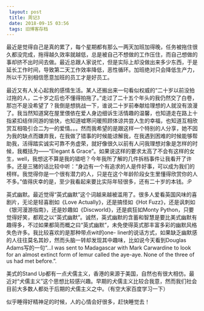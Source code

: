 ```yaml
---
 layout: post
 title: 周记3
 date: 2018-09-15 03:56
 tags: 旧博客存档
---
```

最近是觉得自己是真的累了，每个星期都有那么一两天加班加得晚，任务被拖住很久都没完成，拖得越久效率就越低，总是被自己不想做的工作压住，而自己想做的事却挤不出时间去做。最近总跟人家说忙，但是实际上却没做出来多少东西，于是延长工作时间，导致第二天工作效率降低，恶性循环。加班绝对只会降低生产力，所以千万别相信愿意加班的员工才是好员工。

最近又有人关心起我的感情生活。某人还搬出来一句看似权威的“二十岁以前没拍过拖的人，二十岁之后也不懂得拍拖了。”走过了二十五个年头的我仍然交了白卷，那岂不是没希望了？我倒是想挑战一下，谁说二十岁前奉献给理想的人就没有浪漫了。我当然知道窝在屋里偎依在爱人身边细诉生活情趣的温馨，也知道走在路上十指紧扣结伴同游的愉快，也知道嘘寒问暖照顾体谅共尝人生的幸福，也知道互相欣赏互相吸引合二为一的爱情。。。然而我希望的是跟这样一个特别的人分享，她不因为我的缺点而嫌弃我，在我做了错事的时候能谅解我，在我遇到困难的时候能够帮助我，活得踏实诚实可靠不务虚荣，就好像很久以前有人问我理想对象是怎样的时候，我概括为——“Elegant
&
Grace”。如果说这样的要求太高了不会有这样的女生，well，我想这不算是我的错吧？今年我所了解的几件拆档事件让我看开了许多。还是三猪的话比较中听：“身边有一个有追求的人是件好事，可以成为我们的榜样。我觉得你是一个很有潜力的人，只是在这个年龄阶段女生里懂得欣赏你的人不多。”值得庆幸的是，至少我看起来要比实际年轻很多，还有二十岁的本钱。:P

英式幽默。最近觉得“英式幽默”这个词越来越被滥用了。很多人爱看英国风味的喜剧片，无论是轻喜剧如《Love Actually》，还是搞怪如《Hot
Fuzz》，还是讽刺如《银河漫游指南》，还是妙趣如《Discworld》，还是疯狂如Monty
Python，只要觉得好笑，都观之以“英式幽默”。诚然，英式幽默的含蓄和智慧是要比美式幽默有趣得多，不过如果都简而概之曰“英式幽默”，未免使得英式那丰富多彩的幽默风格失色许多。我比较喜欢的是那种带点wit的one-
liner的说话方式，如果缺乏幽默感的人往往莫名其妙，然而头脑一转却发现其中趣味，比如说今天看到Douglas Adams写的一句“...I was
sent to Madagascar with Mark Carwardine to look for an almost extinct form of
lemur called the aye-aye. None of the three of us had met before.”.

美式的Stand
Up都有一点犬儒主义，香港的来源于美国，自然也有很大相仿。最近对“犬儒主义”这个思想比较感兴趣。早期的犬儒主义比较合我意，然而我们社会目前大多数人都处于后期的犬儒主义之中。（有空大家百度学习一下）

似乎睡得好精神足的时候，人的心情会好很多，赶快睡觉去！

